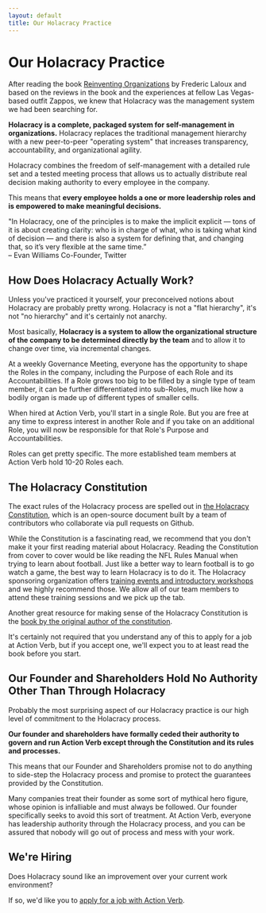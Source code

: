 ```yaml
---
layout: default
title: Our Holacracy Practice
---
```


# Our Holacracy Practice

After reading the book
[Reinventing Organizations](http://www.reinventingorganizations.com/)
by Frederic Laloux and based on the reviews in the book and the
experiences at fellow Las Vegas-based outfit Zappos,  we knew that
Holacracy was the management system we had been searching for.

**Holacracy is a complete, packaged system for self-management in
organizations.** Holacracy replaces the traditional management hierarchy
with a new peer-to-peer &quot;operating system&quot; that increases transparency,
accountability, and organizational agility.

Holacracy combines the freedom of self-management with a detailed rule
set and a tested meeting process that allows us to actually distribute
real decision making authority to every employee in the company.

This means that **every employee holds a one or more leadership roles and
is empowered to make meaningful decisions.**

<div class="quote">&quot;In Holacracy, one of the principles is to make
the implicit explicit — tons of it is about creating clarity: who is in
charge of what, who is taking what kind of decision — and there is also
a system for defining that, and changing that, so it’s very flexible
at the same time.”<br />&ndash; Evan Williams Co-Founder, Twitter</div>


## How Does Holacracy Actually Work?

Unless you've practiced it yourself, your preconceived notions about
Holacracy are probably pretty wrong.  Holacracy is not a &quot;flat
hierarchy&quot;, it's not &quot;no hierarchy&quot; and it's certainly
not anarchy.

Most basically, **Holacracy is a system to allow the organizational structure
of the company to be determined directly by the team** and to allow it to
change over time, via incremental changes.

At a weekly Governance Meeting, everyone has the opportunity to shape
the Roles in the company, including the Purpose of each Role and its
Accountabilities.  If a Role grows too big to be filled by a single type
of team member, it can be further differentiated into sub-Roles, much like
how a bodily organ is made up of different types of smaller cells.

When hired at Action Verb, you'll start in a single Role.  But you are
free at any time to express interest in another Role and if you take on
an additional Role, you will now be responsible for that Role's Purpose
and Accountabilities.

Roles can get pretty specific.
The more established team members at Action Verb hold 10-20 Roles each.


## The Holacracy Constitution

The exact rules of the Holacracy process are spelled out in <a
href="http://www.holacracy.org/constitution"
target="_blank">the Holacracy Constitution</a>, which is an open-source
document built by a team of contributors who collaborate via pull
requests on Github.

While the Constitution is a fascinating read, we recommend that you don't
make it your first reading material about Holacracy.  Reading the
Constitution from cover to cover would be like reading the NFL Rules
Manual when trying to learn about football.  Just like a better way to
learn football is to go watch a game, the best way to learn Holacracy is
to do it.  The Holacracy sponsoring organization offers <a
href="http://www.holacracy.org/events" target="_blank">training
events and introductory workshops</a> and we highly recommend those.  We
allow all of our team members to attend these training sessions and we
pick up the tab.

Another great resource for making sense of the Holacracy Constitution is
the <a href="https://www.amazon.com/dp/B00PF6QM6K/" target="_blank">book by the original author of the constitution</a>.

It's certainly not required that you understand any of this to apply for
a job at Action Verb, but if you accept one, we'll expect you to at
least read the book before you start.


## Our Founder and Shareholders Hold No Authority Other Than Through Holacracy

Probably the most surprising aspect of our Holacracy practice is our
high level of commitment to the Holacracy process.

**Our founder and shareholders have formally ceded their authority to
govern and run Action Verb except through the Constitution and its rules
and processes.**

This means that our Founder and Shareholders promise not to do anything
to side-step the Holacracy process and promise to protect the guarantees
provided by the Constitution.

Many companies treat their founder as some sort of mythical hero figure,
whose opinion is infalliable and must always be followed.  Our founder
specifically seeks to avoid this sort of treatment.  At Action Verb,
everyone has leadership authority through the Holacracy process, and you
can be assured that nobody will go out of process and mess with your
work.



## We're Hiring

Does Holacracy sound like an improvement over your current work
environment?

If so, we'd like you to [apply for a job with Action Verb](/now-hiring).
